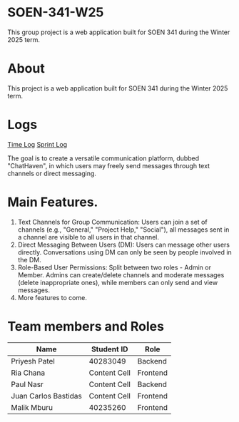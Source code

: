 # SOEN-341-W25
This group project is a web application built for SOEN 341 during the Winter 2025 term.

# About
This project is a web application built for SOEN 341 during the Winter 2025 term.

# Logs
[Time Log](https://docs.google.com/spreadsheets/d/1ZazzHm_Clk-e3fO78MY3z5a5G_XVLMKugk78yzDHBy4/edit?usp=sharing)
[Sprint Log](https://docs.google.com/spreadsheets/d/189oUwvBhPGhCEiS49RxFFelCGyTmhTngUfDhRkbiibw/edit?usp=sharing)

The goal is to create a versatile communication platform, dubbed "ChatHaven", in which users may freely send messages through text channels or direct messaging.

# Main Features.

1. Text Channels for Group Communication: Users can join a set of channels (e.g., "General," "Project Help," "Social"), all messages sent in a channel are visible to all users in that channel.
2. Direct Messaging Between Users (DM): Users can message other users directly. Conversations using DM can only be seen by people involved in the DM.
3. Role-Based User Permissions: Split between two roles - Admin or Member. Admins can create/delete channels and moderate messages (delete inappropriate ones), while members can only send and view messages.
4. More features to come.

# Team members and Roles

| Name  | Student ID | Role |
| ------------- | ------------- |--------|
| Priyesh Patel| 40283049  | Backend |
| Ria Chana  | Content Cell  | Frontend |
| Paul Nasr| Content Cell  | Backend |
| Juan Carlos Bastidas| Content Cell  | Frontend |
| Malik Mburu| 40235260 | Frontend |






